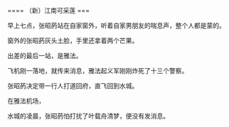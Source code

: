 ==== （新）江南可采莲 ===

早上七点，张昭菂站在自家窗外，听着自家男朋友的喘息声，整个人都是蒙的。

窗外的张昭菂灰头土脸，手里还拿着两个芒果。

出差的最后一站，是雅法。

飞机刚一落地，就传来消息，雅法起义军刚刚炸死了十三个警察。

张昭菂决定带一行人打道回府，直飞回到水城。

在雅法机场，

水城的凌晨，张昭菂怕打扰了叶载舟清梦，便没有发消息。
